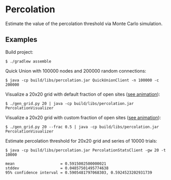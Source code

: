 # Percolation 

Estimate the value of the percolation threshold via Monte Carlo simulation. 

## Examples 

Build project:

    $ ./gradlew assemble

Quick Union with 100000 nodes and 200000 random connections:

    $ java -cp build/libs/percolation.jar QuickUnionClient -n 100000 -c 200000

Visualize a 20x20 grid with default fraction of open sites ([see animation](visualizer1.gif?raw=true)):

    $ ./gen_grid.py 20 | java -cp build/libs/percolation.jar PercolationVisualizer

Visualize a 20x20 grid with custom fraction of open sites ([see animation](visualizer2.gif?raw=true)):

    $ ./gen_grid.py 20 --frac 0.5 | java -cp build/libs/percolation.jar PercolationVisualizer

Estimate percolation threshold for 20x20 grid and series of 10000 trials:

    $ java -cp build/libs/percolation.jar PercolationStatsClient -gw 20 -t 10000

    mean                    = 0.5915002500000021
    stddev                  = 0.04857501495774638
    95% confidence interval = 0.5905481797068303, 0.5924523202931739
